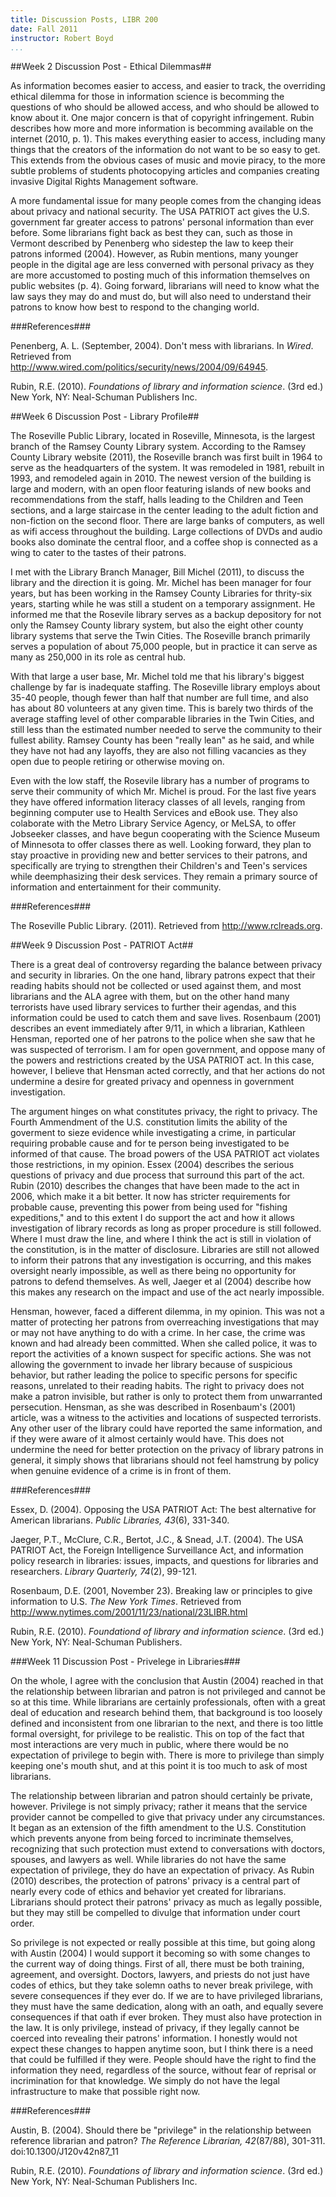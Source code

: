 ```yaml
---
title: Discussion Posts, LIBR 200
date: Fall 2011
instructor: Robert Boyd
...
```


##Week 2 Discussion Post - Ethical Dilemmas##

As information becomes easier to access, and easier to track, the overriding ethical dilemma for those in information science is becomming the questions of who should be allowed access, and who should be allowed to know about it. One major concern is that of copyright infringement. Rubin describes how more and more information is becomming available on the internet (2010, p. 1). This makes everything easier to access, including many things that the creators of the information do not want to be so easy to get. This extends from the obvious cases of music and movie piracy, to the more subtle problems of students photocopying articles and companies creating invasive Digital Rights Management software.

A more fundamental issue for many people comes from the changing ideas about privacy and national security. The USA PATRIOT act gives the U.S. government far greater access to patrons' personal information than ever before. Some librarians fight back as best they can, such as those in Vermont described by Penenberg who sidestep the law to keep their patrons informed (2004). However, as Rubin mentions, many younger people in the digital age are less converned with personal privacy as they are more accustomed to posting much of this information themselves on public websites (p. 4). Going forward, librarians will need to know what the law says they may do and must do, but will also need to understand their patrons to know how best to respond to the changing world.

<div class="references">

###References###

Penenberg, A. L. (September, 2004). Don't mess with librarians. In _Wired_. Retrieved from <http://www.wired.com/politics/security/news/2004/09/64945>.

Rubin, R.E. (2010). _Foundations of library and information science_. (3rd ed.) New York, NY: Neal-Schuman Publishers Inc.

</div>

##Week 6 Discussion Post - Library Profile##

The Roseville Public Library, located in Roseville, Minnesota, is the largest branch of the Ramsey County Library system. According to the Ramsey County Library website (2011), the Roseville branch was first built in 1964 to serve as the headquarters of the system. It was remodeled in 1981, rebuilt in 1993, and remodeled again in 2010. The newest version of the building is large and modern, with an open floor featuring islands of new books and recommendations from the staff, halls leading to the Children and Teen sections, and a large staircase in the center leading to the adult fiction and non-fiction on the second floor. There are large banks of computers, as well as wifi access throughout the building. Large collections of DVDs and audio books also dominate the central floor, and a coffee shop is connected as a wing to cater to the tastes of their patrons.

I met with the Library Branch Manager, Bill Michel (2011), to discuss the library and the direction it is going. Mr. Michel has been manager for four years, but has been working in the Ramsey County Libraries for thrity-six years, starting while he was still a student on a temporary assignment. He informed me that the Rosevile library serves as a backup depository for not only the Ramsey County library system, but also the eight other county library systems that serve the Twin Cities. The Roseville branch primarily serves a population of about 75,000 people, but in practice it can serve as many as 250,000 in its role as central hub.

With that large a user base, Mr. Michel told me that his library's biggest challenge by far is inadequate staffing. The Roseville library employs about 35-40 people, though fewer than half that number are full time, and also has about 80 volunteers at any given time. This is barely two thirds of the average staffing level of other comparable libraries in the Twin Cities, and still less than the estimated number needed to serve the community to their fullest ability. Ramsey County has been "really lean" as he said, and while they have not had any layoffs, they are also not filling vacancies as they open due to people retiring or otherwise moving on.

Even with the low staff, the Rosevile library has a number of programs to serve their community of which Mr. Michel is proud. For the last five years they have offered information literacy classes of all levels, ranging from beginning computer use to Health Services and eBook use. They also colaborate with the Metro Library Service Agency, or MeLSA, to offer Jobseeker classes, and have begun cooperating with the Science Museum of Minnesota to offer classes there as well. Looking forward, they plan to stay proactive in providing new and better services to their patrons, and specifically are trying to strengthen their Children's and Teen's services while deemphasizing their desk services. They remain a primary source of information and entertainment for their community.

<div class="references">

###References###

The Roseville Public Library. (2011). Retrieved from <http://www.rclreads.org>.

</div>

##Week 9 Discussion Post - PATRIOT Act##

There is a great deal of controversy regarding the balance between privacy and security in libraries. On the one hand, library patrons expect that their reading habits should not be collected or used against them, and most librarians and the ALA agree with them, but on the other hand many terrorists have used library services to further their agendas, and this information could be used to catch them and save lives. Rosenbaum (2001) describes an event immediately after 9/11, in which a librarian, Kathleen Hensman, reported one of her patrons to the police when she saw that he was suspected of terrorism. I am for open government, and oppose many of the powers and restrictions created by the USA PATRIOT act. In this case, however, I believe that Hensman acted correctly, and that her actions do not undermine a desire for greated privacy and openness in government investigation.

The argument hinges on what constitutes privacy, the right to privacy. The Fourth Ammendment of the U.S. constitution limits the ability of the goverment to sieze evidence while investigating a crime, in particular requiring probable cause and for te person being investigated to be informed of that cause. The broad powers of the USA PATRIOT act violates those restrictions, in my opinion. Essex (2004) describes the serious questions of privacy and due process that surround this part of the act. Rubin (2010) describes the changes that have been made to the act in 2006, which make it a bit better. It now has stricter requirements for probable cause, preventing this power from being used for "fishing expeditions," and to this extent I do support the act and how it allows investigation of library records as long as proper procedure is still followed. Where I must draw the line, and where I think the act is still in violation of the constitution, is in the matter of disclosure. Libraries are still not allowed to inform their patrons that any investigation is occurring, and this makes oversight nearly impossible, as well as there being no opportunity for patrons to defend themselves. As well, Jaeger et al (2004) describe how this makes any research on the impact and use of the act nearly impossible.

Hensman, however, faced a different dilemma, in my opinion. This was not a matter of protecting her patrons from overreaching investigations that may or may not have anything to do with a crime. In her case, the crime was known and had already been committed. When she called police, it was to report the activities of a known suspect for specific actions. She was not allowing the government to invade her library because of suspicious behavior, but rather leading the police to specific persons for specific reasons, unrelated to their reading habits. The right to privacy does not make a patron invisible, but rather is only to protect them from unwarranted persecution. Hensman, as she was described in Rosenbaum's (2001) article, was a witness to the activities and locations of suspected terrorists. Any other user of the library could have reported the same information, and if they were aware of it almost certainly would have. This does not undermine the need for better protection on the privacy of library patrons in general, it simply shows that librarians should not feel hamstrung by policy when genuine evidence of a crime is in front of them.

<div class="references">

###References###

Essex, D. (2004). Opposing the USA PATRIOT Act: The best alternative for American librarians. _Public Libraries, 43_(6), 331-340.

Jaeger, P.T., McClure, C.R., Bertot, J.C., & Snead, J.T. (2004). The USA PATRIOT Act, the Foreign Intelligence Surveillance Act, and information policy research in libraries: issues, impacts, and questions for libraries and researchers. _Library Quarterly, 74_(2), 99-121.

Rosenbaum, D.E. (2001, November 23). Breaking law or principles to give information to U.S. _The New York Times_. Retrieved from <http://www.nytimes.com/2001/11/23/national/23LIBR.html>

Rubin, R.E. (2010). _Foundationd of library and information science_. (3rd ed.) New York, NY: Neal-Schuman Publishers.

</div>

###Week 11 Discussion Post - Privelege in Libraries###

On the whole, I agree with the conclusion that Austin (2004) reached in that the relationship between librarian and patron is not privileged and cannot be so at this time. While librarians are certainly professionals, often with a great deal of education and research behind them, that background is too loosely defined and inconsistent from one librarian to the next, and there is too little formal oversight, for privilege to be realistic. This on top of the fact that most interactions are very much in public, where there would be no expectation of privilege to begin with. There is more to privilege than simply keeping one's mouth shut, and at this point it is too much to ask of most librarians.

The relationship between librarian and patron should certainly be private, however. Privilege is not simply privacy; rather it means that the service provider cannot be compelled to give that privacy under any circumstances. It began as an extension of the fifth amendment to the U.S. Constitution which prevents anyone from being forced to incriminate themselves, recognizing that such protection must extend to conversations with doctors, spouses, and lawyers as well. While libraries do not have the same expectation of privilege, they do have an expectation of privacy. As Rubin (2010) describes, the protection of patrons' privacy is a central part of nearly every code of ethics and behavior yet created for librarians. Librarians should protect their patrons' privacy as much as legally possible, but they may still be compelled to divulge that information under court order.

So privilege is not expected or really possible at this time, but going along with Austin (2004) I would support it becoming so with some changes to the current way of doing things. First of all, there must be both training, agreement, and oversight. Doctors, lawyers, and priests do not just have codes of ethics, but they take solemn oaths to never break privilege, with severe consequences if they ever do. If we are to have privileged librarians, they must have the same dedication, along with an oath, and equally severe consequences if that oath if ever broken. They must also have protection in the law. It is only privilege, instead of privacy, if they legally cannot be coerced into revealing their patrons' information. I honestly would not expect these changes to happen anytime soon, but I think there is a need that could be fulfilled if they were. People should have the right to find the information they need, regardless of the source, without fear of reprisal or incrimination for that knowledge. We simply do not have the legal infrastructure to make that possible right now.

<div class="references">

###References###

Austin, B. (2004). Should there be "privilege" in the relationship between reference librarian and patron? _The Reference Librarian, 42_(87/88), 301-311. doi:10.1300/J120v42n87_11

Rubin, R.E. (2010). _Foundations of library and information science_. (3rd ed.) New York, NY: Neal-Schuman Publishers Inc.

</div>

